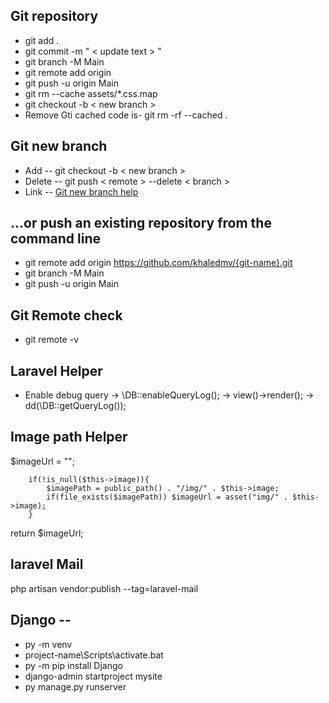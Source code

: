 
## Git repository

- git add .
- git commit -m " < update text > "
- git branch -M Main
- git remote add origin
- git push -u origin Main
- git rm --cache assets/*.css.map
- git checkout -b < new branch >
- Remove Gti cached code is-  git rm -rf --cached .

## Git new branch
- Add -- git checkout -b < new branch >
- Delete -- git push < remote > --delete < branch >
- Link -- <a href="https://www.atlassian.com/git/tutorials/using-branches/git-checkout#:~:text=New%20Branches&text=The%20git%20branch%20command%20can,to%20switch%20to%20that%20branch."> Git new branch help </a>

## …or push an existing repository from the command line
- git remote add origin https://github.com/khaledmv/{git-name}.git
- git branch -M Main
- git push -u origin Main


## Git Remote check
- git remote -v



## Laravel Helper

- Enable debug query 
-> \DB::enableQueryLog();
->    view()->render();
-> dd(\DB::getQueryLog());


## Image path Helper

  $imageUrl = "";
        
        if(!is_null($this->image)){
            $imagePath = public_path() . "/img/" . $this->image;
            if(file_exists($imagePath)) $imageUrl = asset("img/" . $this->image);
        }
 return $imageUrl;
 
 
 ## laravel Mail 
 php artisan vendor:publish --tag=laravel-mail
 
 ## Django -- 
 
 - py -m venv <project-name>
 - project-name\Scripts\activate.bat
 - py -m pip install Django
 - django-admin startproject mysite
 - py manage.py runserver
